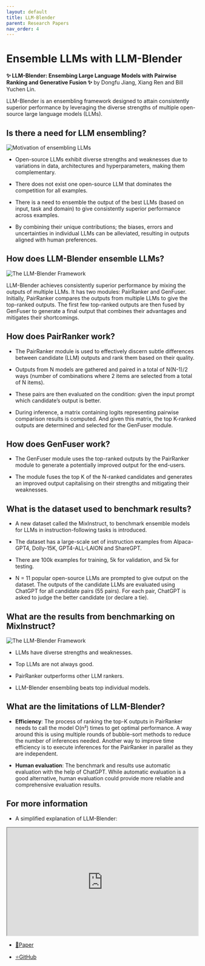 ```yaml
---
layout: default
title: LLM-Blender
parent: Research Papers
nav_order: 4
---
```


# Ensemble LLMs with LLM-Blender

**✨ LLM-Blender: Ensembing Large Language Models with Pairwise Ranking and Generative Fusion ✨**
by Dongfu Jiang, Xiang Ren and Bill Yuchen Lin.

LLM-Blender is an ensembling framework designed to attain consistently superior performance by leveraging the diverse strengths of multiple open-source large language models (LLMs).

## Is there a need for LLM ensembling?

![Motivation of ensembling LLMs](../../../assets/research-papers/4-llm-blender/img1.png)

- Open-source LLMs exhibit diverse strengths and weaknesses due to variations in data, architectures and hyperparameters, making them complementary.

- There does not exist one open-source LLM that dominates the competition for all examples.

- There is a need to ensemble the output of the best LLMs (based on input, task and domain) to give consistently superior performance across examples.

- By combining their unique contributions; the biases, errors and uncertainties in individual LLMs can be alleviated, resulting in outputs aligned with human preferences.

## How does LLM-Blender ensemble LLMs?

![The LLM-Blender Framework](../../../assets/research-papers/4-llm-blender/img2.png)

LLM-Blender achieves consistently superior performance by mixing the outputs of multiple LLMs. It has two modules: PairRanker and GenFuser. Initially, PairRanker compares the outputs from multiple LLMs to give the top-ranked outputs. The first few top-ranked outputs are then fused by GenFuser to generate a final output that combines their advantages and mitigates their shortcomings.

## How does PairRanker work?

- The PairRanker module is used to effectively discern subtle differences between candidate (LLM) outputs and rank them based on their quality.

- Outputs from N models are gathered and paired in a total of N(N-1)/2 ways (number of combinations where 2 items are selected from a total of N items).

- These pairs are then evaluated on the condition: given the input prompt which candidate’s output is better.

- During inference, a matrix containing logits representing pairwise comparison results is computed. And given this matrix, the top K-ranked outputs are determined and selected for the GenFuser module.

## How does GenFuser work?

- The GenFuser module uses the top-ranked outputs by the PairRanker module to generate a potentially improved output for the end-users.

- The module fuses the top K of the N-ranked candidates and generates an improved output capitalising on their strengths and mitigating their weaknesses.

## What is the dataset used to benchmark results?

- A new dataset called the MixInstruct, to benchmark ensemble models for LLMs in instruction-following tasks is introduced.

- The dataset has a large-scale set of instruction examples from Alpaca-GPT4, Dolly-15K, GPT4-ALL-LAION and ShareGPT.

- There are 100k examples for training, 5k for validation, and 5k for testing.

- N = 11 popular open-source LLMs are prompted to give output on the dataset. The outputs of the candidate LLMs are evaluated using ChatGPT for all candidate pairs (55 pairs). For each pair, ChatGPT is asked to judge the better candidate (or declare a tie).

## What are the results from benchmarking on MixInstruct?

![The LLM-Blender Framework](../../../assets/research-papers/4-llm-blender/img3.png)

- LLMs have diverse strengths and weaknesses.

- Top LLMs are not always good.

- PairRanker outperforms other LLM rankers.

- LLM-Blender ensembling beats top individual models.

## What are the limitations of LLM-Blender?

- **Efficiency**: The process of ranking the top-K outputs in PairRanker needs to call the model O(n²) times to get optimal performance. A way around this is using multiple rounds of bubble-sort methods to reduce the number of inferences needed. Another way to improve time efficiency is to execute inferences for the PairRanker in parallel as they are independent.

- **Human evaluation**: The benchmark and results use automatic evaluation with the help of ChatGPT. While automatic evaluation is a good alternative, human evaluation could provide more reliable and comprehensive evaluation results.

## For more information

- A simplified explanation of LLM-Blender:

<iframe
  src="https://www.youtube.com/embed/zyQHtWFLNxY"
  title="LLM-Blender"
  style="width:100%; aspect-ratio: 1.77;"
></iframe>

- [📜Paper](https://arxiv.org/abs/2306.02561)

- [⭐GitHub](https://github.com/yuchenlin/LLM-Blender)
